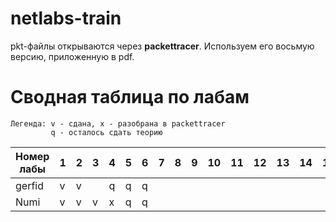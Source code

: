# netlabs-train

pkt-файлы открываются через **packettracer**. Используем его восьмую версию, приложенную в pdf.

# Сводная таблица по лабам

```
Легенда: v - сдана, x - разобрана в packettracer
         q - осталось сдать теорию
```

| Номер лабы | 1   | 2   | 3   | 4   | 5   | 6   | 7   | 8   | 9   | 10  | 11  | 12  | 13  | 14  | 15  |
| ---------- | --- | --- | --- | --- | --- | --- | --- | --- | --- | --- | --- | --- | --- | --- | --- |
| gerfid     | v   | v   |     | q   | q   | q   |     |     |     |     |     |     |     |     |     |
| Numi       | v   | v   | v   | x   | q   | q   |     |     |     |     |     |     |     |     |     |
